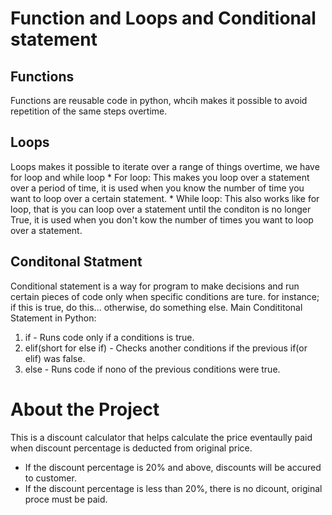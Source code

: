 # Function and Loops and Conditional statement 

## Functions
Functions are reusable code in python, whcih makes it possible to avoid repetition of the same steps overtime.

## Loops
Loops makes it possible to iterate over a range of things overtime, we have for loop and while loop
    * For loop: This makes you loop over a statement over a period of time, it is used when you know the number of time you want to loop over a certain statement.
    * While loop: This also works like for loop, that is you can loop over a statement until the conditon is no longer True, it is used when you don't kow the number of times you want to loop over a statement.

## Conditonal Statment
Conditional statement is a way for program to make decisions and run certain pieces of code only when specific conditions are ture. for instance; if this is true, do this... otherwise, do something else.
Main Condititonal Statement in Python:
1. if - Runs code only if a conditions is true.
2. elif(short for else if) - Checks another conditions if the previous if(or elif) was false.
3. else - Runs code if nono of the previous conditions were true. 


# About the Project
This is a discount calculator that helps calculate the price eventaully paid when discount percentage is deducted from original price.

* If the discount percentage is 20% and above, discounts will be accured to customer.
* If the discount percentage is less than 20%, there is no dicount, original proce must be paid.